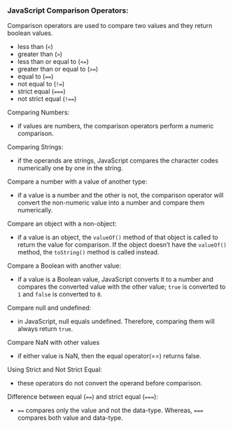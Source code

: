 <h3>JavaScript Comparison Operators:</h3>

Comparison operators are used to compare two values and they return boolean values.

- less than (`<`)
- greater than (`>`)
- less than or equal to (`<=`)
- greater than or equal to (`>=`)
- equal to (`==`)
- not equal to (`!=`)
- strict equal (`===`)
- not strict equal (`!==`)



Comparing Numbers:
* if values are numbers, the comparison operators perform a numeric comparison.

Comparing Strings:
* if the operands are strings, JavaScript compares the character codes numerically one by one in the string.

Compare a number with a value of another type:
* if a value is a number and the other is not, the comparison operator will convert the non-numeric value into a number and compare them numerically.

Compare an object with a non-object:
* if a value is an object, the `valueOf()` method of that object is called to return the value for comparison. If the object doesn’t have the `valueOf()` method, the `toString()` method is called instead.

Compare a Boolean with another value:

* if a value is a Boolean value, JavaScript converts it to a number and compares the converted value with the other value; `true` is converted to `1` and `false` is converted to `0`.

Compare null and undefined:
* in JavaScript, null equals undefined. Therefore, comparing them will always return `true`.

Compare NaN with other values
* if either value is NaN, then the equal operator(==) returns false.

Using Strict and Not Strict Equal:
* these operators do not convert the operand before comparison. 

Difference between equal (`==`) and strict equal (`===`):
* `==` compares only the value and not the data-type. Whereas, `===` compares both value and data-type.